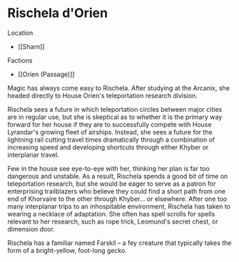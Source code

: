 # Rischela d'Orien

Location

- [[Sharn]]

Factions

- [[Orien (Passage)]]

Magic has always come easy to Rischela. After studying at the Arcanix, she headed directly to House Orien's teleportation research division.

Rischela sees a future in which teleportation circles between major cities are in regular use, but she is skeptical as to whether it is the primary way forward for her house if they are to successfully compete with House Lyrandar's growing fleet of airships. Instead, she sees a future for the lightning rail cutting travel times dramatically through a combination of increasing speed and developing shortcuts through either Khyber or interplanar travel.

Few in the house see eye-to-eye with her, thinking her plan is far too dangerous and unstable. As a result, Rischela spends a good bit of time on teleportation research, but she would be eager to serve as a patron for enterprising trailblazers who believe they could find a short path from one end of Khorvaire to the other through Khyber... or elsewhere. After one too many interplanar trips to an inhospitable environment, Rischela has taken to wearing a necklace of adaptation. She often has spell scrolls for spells relevant to her research, such as rope trick, Leomund's secret chest, or dimension door.

Rischela has a familiar named Farskil – a fey creature that typically takes the form of a bright-yellow, foot-long gecko.
